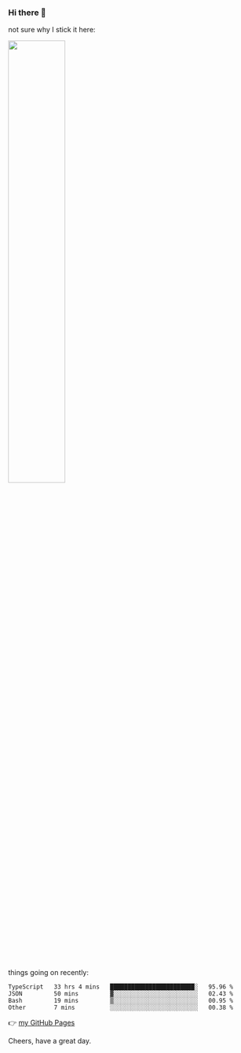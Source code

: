 ### Hi there 👋

not sure why I stick it here:

[<img width="48%" src="https://github-readme-stats.vercel.app/api?username=ykzhukian&show_icons=true&theme=dracula">](https://github.com/anuraghazra/github-readme-stats)


things going on recently:

<!--START_SECTION:waka-->

```text
TypeScript   33 hrs 4 mins   ████████████████████████░   95.96 %
JSON         50 mins         ▓░░░░░░░░░░░░░░░░░░░░░░░░   02.43 %
Bash         19 mins         ▒░░░░░░░░░░░░░░░░░░░░░░░░   00.95 %
Other        7 mins          ░░░░░░░░░░░░░░░░░░░░░░░░░   00.38 %
```

<!--END_SECTION:waka-->

👉 [my GitHub Pages](https://ykzhukian.github.io)

Cheers, have a great day.

